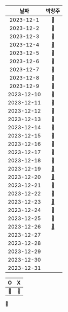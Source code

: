 |    날짜     | 박창주 |
|:---------:|:---:|
| 2023-12-1  |🔵|
| 2023-12-2  |🔵|
| 2023-12-3  |🔵|
| 2023-12-4  |[🔵](https://github.com/ds4pae/PETHfinder)|
| 2023-12-5  |🔵|
| 2023-12-6  |🔵|
| 2023-12-7  |🔵|
| 2023-12-8  |🔵|
| 2023-12-9  |🔵|
| 2023-12-10 |🔵|
| 2023-12-11 |🔵|
| 2023-12-12 |🔵|
| 2023-12-13 |🔵|
| 2023-12-14 |🔵|
| 2023-12-15 |🔴|
| 2023-12-16 |🔴|
| 2023-12-17 |🔵|
| 2023-12-18 |🔵|
| 2023-12-19 |[🔵](https://github.com/ds4pae/PythonStudy)|
| 2023-12-20 |[🔵](https://github.com/ds4pae/PythonStudy)|
| 2023-12-21 |🔴|
| 2023-12-22 |🔵|
| 2023-12-23 |[🔵](https://github.com/ds4pae/PythonStudy)|
| 2023-12-24 |🔴|
| 2023-12-25 |🔴|
| 2023-12-26 |[🔵](https://github.com/ds4pae/PythonStudy)|
| 2023-12-27 ||
| 2023-12-28 ||
| 2023-12-29 ||
| 2023-12-30 ||
| 2023-12-31 ||


|     O      | X |
|:-----------:|:----:|
|    🔵    |  🔴  |
🔴

